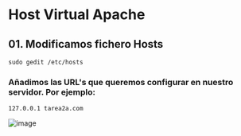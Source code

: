 # Host Virtual Apache
## 01. Modificamos fichero Hosts
```
sudo gedit /etc/hosts
```
### Añadimos las URL's que queremos configurar en nuestro servidor. Por ejemplo:
```
127.0.0.1 tarea2a.com
```
![image](https://user-images.githubusercontent.com/93767832/142096325-dc049d5d-5821-4192-89f7-95efcd6e570d.png)
